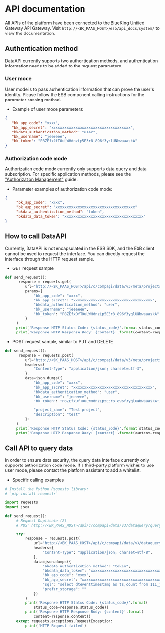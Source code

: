 # API documentation

All APIs of the platform have been connected to the BlueKing Unified Gateway API Gateway. Visit `http://<BK_PAAS_HOST>/esb/api_docs/system/` to view the documentation.

## Authentication method
DataAPI currently supports two authentication methods, and authentication information needs to be added to the request parameters.

### User mode

User mode is to pass authentication information that can prove the user's identity. Please follow the ESB component calling instructions for the parameter passing method.

- Example of user mode parameters:

```json
{
   "bk_app_code": "xxxx",
   "bk_app_secret": "xxxxxxxxxxxxxxxxxxxxxxxxxxxxxxxxxxxx",
   "bkdata_authentication_method": "user",
   "bk_username": "jeeeeee",
   "bk_token": "P8ZEfxOfT0uLWHdnzLp5E3r8_896f3yqlUNbwaaaskA"
}
```

### Authorization code mode
Authorization code mode currently only supports data query and data subscription. For specific application methods, please see the ["Authorization Management"](../user-guide/auth-management/token.md) guide.

- Parameter examples of authorization code mode:

```json
{
     "bk_app_code": "xxxx",
     "bk_app_secret": "xxxxxxxxxxxxxxxxxxxxxxxxxxxxxxxxxxxx",
     "bkdata_authentication_method": "token",
     "bkdata_data_token": "xxxxxxxxxxxxxxxxxxxxxxxxxxxxxxxxxxxx"
}
```

## How to call DataAPI

Currently, DataAPI is not encapsulated in the ESB SDK, and the ESB client cannot be used to request the interface. You can directly request the interface through the HTTP request sample.

- GET request sample

```python
def send_request():
      response = requests.get(
         url="http://<BK_PAAS_HOST>/api/c/compapi/data/v3/meta/projects/1/",
         params={
             "bk_app_code": "xxxx",
             "bk_app_secret": "xxxxxxxxxxxxxxxxxxxxxxxxxxxxxxxxxxxx",
             "bkdata_authentication_method": "user",
             "bk_username": "jeeeeee",
             "bk_token": "P8ZEfxOfT0uLWHdnzLp5E3r8_896f3yqlUNbwaaaskA"
         }
     )
     print('Response HTTP Status Code: {status_code}'.format(status_code=response.status_code))
     print('Response HTTP Response Body: {content}'.format(content=response.content))
```

- POST request sample, similar to PUT and DELETE

```python
def send_request():
      response = requests.post(
         url="http://<BK_PAAS_HOST>/api/c/compapi/data/v3/meta/projects/",
         headers={
             "Content-Type": "application/json; charset=utf-8",
         },
         data=json.dumps({
             "bk_app_code": "xxxx",
             "bk_app_secret": "xxxxxxxxxxxxxxxxxxxxxxxxxxxxxxxxxxxx",
             "bkdata_authentication_method": "user",
             "bk_username": "jeeeeee",
             "bk_token": "P8ZEfxOfT0uLWHdnzLp5E3r8_896f3yqlUNbwaaaskA",

             "project_name": "Test project",
             "description": "test"
         })
     )
     print('Response HTTP Status Code: {status_code}'.format(status_code=response.status_code))
     print('Response HTTP Response Body: {content}'.format(content=response.content))

```

## Call API to query data

In order to ensure data security, the query data interface currently only supports authorization code mode. If a third-party platform wishes to use user mode, please contact the platform assistant to add a whitelist.

- Specific calling examples

```python
# Install the Python Requests library:
# `pip install requests`

import requests
import json

def send_request():
     # Request Duplicate (2)
     # POST http://<BK_PAAS_HOST>/api/c/compapi/data/v3/dataquery/query/

     try:
         response = requests.post(
             url="http://<BK_PAAS_HOST>/api/c/compapi/data/v3/dataquery/query",
             headers={
                 "Content-Type": "application/json; charset=utf-8",
             },
             data=json.dumps({
                 "bkdata_authentication_method": "token",
                 "bkdata_data_token": "xxxxxxxxxxxxxxxxxxxxxxxxxxxxxxxxxxxx",
                 "bk_app_code": "xxxx",
                 "bk_app_secret": "xxxxxxxxxxxxxxxxxxxxxxxxxxxxxxxxxxxx",
                 "sql": "select dteventtimestamp as ts,count from 111_jeee_set_login where thedate=20160920 AND cc_set='303' AND biz_id='111' limit 1",
                 "prefer_storage": ""
             })
         )
         print('Response HTTP Status Code: {status_code}'.format(
             status_code=response.status_code))
         print('Response HTTP Response Body: {content}'.format(
             content=response.content))
     except requests.exceptions.RequestException:
         print('HTTP Request failed')
```